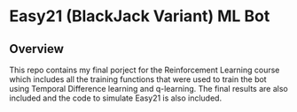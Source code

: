 # Easy21 (BlackJack Variant) ML Bot

## Overview

This repo contains my final porject for the Reinforcement Learning course which includes all the training functions that were used to train the bot using Temporal Difference learning and q-learning. The final results are also included and the code to simulate Easy21 is also included.
